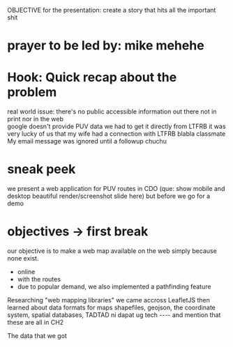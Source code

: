 OBJECTIVE for the presentation: create a story that hits all the important shit
# prayer to be led by: mike mehehe
# Hook: Quick recap about the problem
real world issue: there's no public accessible information out there not in print nor in the web  
google doesn't provide PUV data
we had to get it directly from LTFRB
it was very lucky of us that my wife had a connection with LTFRB blabla classmate 
My email message was ignored until a followup chuchu

# sneak peek 
we present a web application for PUV routes in CDO (que: show mobile and desktop beautiful render/screenshot slide here)
but before we go for a demo
# objectives -> first break
our objective is to make a web map available on the web simply because none exist.
- online
- with the routes
- due to popular demand, we also implemented a pathfinding feature

Researching "web mapping libraries" we came accross LeafletJS
then learned about data formats for maps
shapefiles, geojson, the coordinate system, spatial databases, TADTAD ni dapat ug tech ---- and mention that these are all in CH2 

The data that we got 
# 